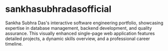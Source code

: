 # sankhasubhradasofficial
Sankha Subhra Das's interactive software engineering portfolio, showcasing expertise in database management, backend development, and quality assurance. This visually enhanced single-page web application features detailed projects, a dynamic skills overview, and a professional career timeline.

